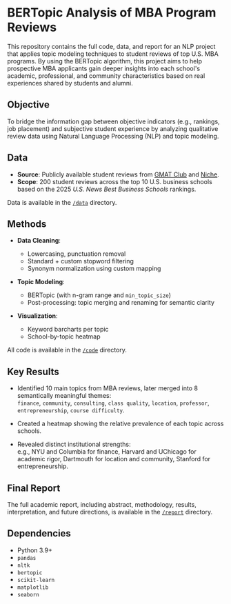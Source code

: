 # BERTopic Analysis of MBA Program Reviews

This repository contains the full code, data, and report for an NLP project that applies topic modeling techniques to student reviews of top U.S. MBA programs. By using the BERTopic algorithm, this project aims to help prospective MBA applicants gain deeper insights into each school's academic, professional, and community characteristics based on real experiences shared by students and alumni.

## Objective

To bridge the information gap between objective indicators (e.g., rankings, job placement) and subjective student experience by analyzing qualitative review data using Natural Language Processing (NLP) and topic modeling.

## Data

- **Source**: Publicly available student reviews from [GMAT Club](https://gmatclub.com) and [Niche](https://www.niche.com).
- **Scope**: 200 student reviews across the top 10 U.S. business schools based on the 2025 *U.S. News Best Business Schools* rankings.

Data is available in the [`/data`](./data) directory.

## Methods

- **Data Cleaning**:
  - Lowercasing, punctuation removal
  - Standard + custom stopword filtering
  - Synonym normalization using custom mapping

- **Topic Modeling**:
  - BERTopic (with n-gram range and `min_topic_size`)
  - Post-processing: topic merging and renaming for semantic clarity

- **Visualization**:
  - Keyword barcharts per topic
  - School-by-topic heatmap

All code is available in the [`/code`](./code) directory.

## Key Results

- Identified 10 main topics from MBA reviews, later merged into 8 semantically meaningful themes:  
  `finance`, `community`, `consulting`, `class quality`, `location`, `professor`, `entrepreneurship`, `course difficulty`.

- Created a heatmap showing the relative prevalence of each topic across schools.

- Revealed distinct institutional strengths:  
  e.g., NYU and Columbia for finance, Harvard and UChicago for academic rigor, Dartmouth for location and community, Stanford for entrepreneurship.

## Final Report

The full academic report, including abstract, methodology, results, interpretation, and future directions, is available in the [`/report`](./report) directory.


## Dependencies

- Python 3.9+
- `pandas`
- `nltk`
- `bertopic`
- `scikit-learn`
- `matplotlib`
- `seaborn`


